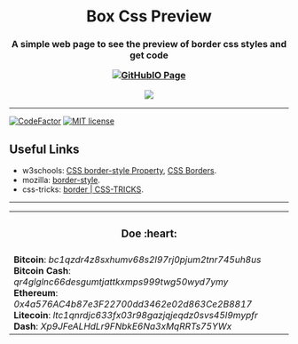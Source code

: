 <h1 align="center">
Box Css Preview


</h1>
<h3 align="center">
A simple web page to see the preview of border css styles and get code

[![GitHubIO Page](https://img.shields.io/static/v1?label=GitHub&message=IO&color=black&style=flat-square&logo=github)](https://mateusfg7.github.io/box-css-preview/)

<img src="https://i.imgur.com/1y4GCFW.png"/>

</h3>

---

[![CodeFactor](https://www.codefactor.io/repository/github/mateusfg7/box-css-preview/badge)](https://www.codefactor.io/repository/github/mateusfg7/box-css-preview) [![MIT license](https://img.shields.io/github/license/mateusfg7/box-css-preview?color=%23000)](LICENSE)

## Useful Links

- w3schools: [CSS border-style Property](https://www.w3schools.com/CSSref/pr_border-style.asp), [CSS Borders](https://www.w3schools.com/css/css_border.asp).
- mozilla: [border-style](https://developer.mozilla.org/en-US/docs/Web/CSS/border-style).
- css-tricks: [border | CSS-TRICKS](https://css-tricks.com/almanac/properties/b/border/).

---

<table align="center">
    <tr align="center">
        <td>
            <h3>Doe :heart:</h3>
        </td>
    </tr>
    <tr>
        <td>
            <b title="BTC">Bitcoin</b>: <em title="BTC">bc1qzdr4z8sxhumv68s2l97rj0pjum2tnr745uh8us</em>
            <br/>
            <b title="BCH">Bitcoin Cash</b>: <em title="BCH">qr4glglnc66desgumtjattkxmps999twg50wyd7ymy</em>
            <br/>
            <b title="ETH">Ethereum</b>: <em title="ETH">0x4a576AC4b87e3F22700dd3462e02d863Ce2B8817</em>
            <br/>
            <b title="LTC">Litecoin</b>: <em title="LTC">ltc1qnrdjc633fx03r98gazjqjeqdz0svs45l9mypfr</em>
            <br/>
            <b title="DASH">Dash</b>: <em title="DASH">Xp9JFeALHdLr9FNbkE6Na3xMqRRTs75YWx</em>
        </td>
    </tr>
</table>
